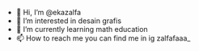 - 👋 Hi, I’m @ekazalfa
- 👀 I’m interested in desain grafis
- 🌱 I’m currently learning math education
- 📫 How to reach me you can find me in ig zalfafaaa_

<!---
ekazalfa/ekazalfa is a ✨ special ✨ repository because its `README.md` (this file) appears on your GitHub profile.
You can click the Preview link to take a look at your changes.
--->
